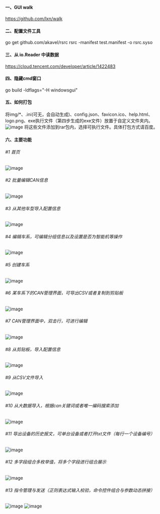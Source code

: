 #### 一、GUI walk
https://github.com/lxn/walk

#### 二、配置文件工具
go get github.com/akavel/rsrc
rsrc -manifest test.manifest -o rsrc.syso

#### 三、从 io.Reader 中读数据
https://cloud.tencent.com/developer/article/1422483

#### 四、隐藏cmd窗口
go build -ldflags="-H windowsgui"

#### 五、如何打包
将img/*、.ini(可无，会自动生成)、config.json、favicon.ico、help.html、logo.png、exe执行文件（第四步生成的exe文件）放置于自定义文件夹内。
![image](https://raw.githubusercontent.com/thomasbrook/ConfigurationTools/master-v2/img/demo16.png)
将这些文件添加到rar包内，选择可执行文件。具体打包方式请百度。

#### 六、主要功能
###### #1 首页
![image](https://raw.githubusercontent.com/thomasbrook/ConfigurationTools/master-v2/img/demo1.png)
###### #2 批量编辑CAN信息
![image](https://raw.githubusercontent.com/thomasbrook/ConfigurationTools/master-v2/img/demo6.png)
###### #3 从其他车型导入配置信息
![image](https://raw.githubusercontent.com/thomasbrook/ConfigurationTools/master-v2/img/demo8.png)
###### #4 编辑车系，可编辑分组信息以及设置是否为智能机等操作
![image](https://raw.githubusercontent.com/thomasbrook/ConfigurationTools/master-v2/img/demo4.png)
###### #5 创建车系
![image](https://raw.githubusercontent.com/thomasbrook/ConfigurationTools/master-v2/img/demo5.png)
###### #6 某车系下的CAN管理界面，可导出CSV或者复制到剪贴板
![image](https://raw.githubusercontent.com/thomasbrook/ConfigurationTools/master-v2/img/demo2.png)
###### #7 CAN管理界面中，双击行，可进行编辑
![image](https://raw.githubusercontent.com/thomasbrook/ConfigurationTools/master-v2/img/demo3.png)
###### #8 从剪贴板，导入配置信息
![image](https://raw.githubusercontent.com/thomasbrook/ConfigurationTools/master-v2/img/demo9.png)
###### #9 从CSV文件导入
![image](https://raw.githubusercontent.com/thomasbrook/ConfigurationTools/master-v2/img/demo10.png)
###### #10 从大数据导入，根据can关键词或者唯一编码搜索添加
![image](https://raw.githubusercontent.com/thomasbrook/ConfigurationTools/master-v2/img/demo7.png)
###### #11 导出设备的历史报文，可单台设备或者打开txt文件（每行一个设备编号）
![image](https://raw.githubusercontent.com/thomasbrook/ConfigurationTools/master-v2/img/demo11.png)
###### #12 多字段组合多枚举值，将多个字段进行组合展示
![image](https://raw.githubusercontent.com/thomasbrook/ConfigurationTools/master-v2/img/demo12.png)
###### #13 指令管理与发送（正则表达式输入校验，命令控件组合与参数动态拼接）
![image](https://raw.githubusercontent.com/thomasbrook/ConfigurationTools/master-v2/img/demo14.png)
![image](https://raw.githubusercontent.com/thomasbrook/ConfigurationTools/master-v2/img/demo15.png)

